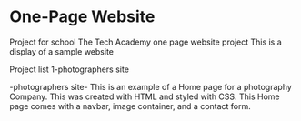 # One-Page Website
Project for school
The Tech Academy one page website project
This is a display of a sample website

Project list
1-photographers site 

-photographers site-
This is an example of a Home page for a photography Company. This was created with HTML and styled with CSS. This Home page comes with a navbar, image container, and a contact form.

  
